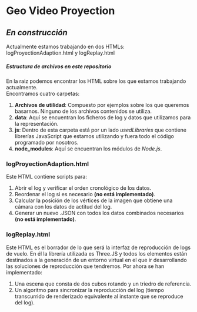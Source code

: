 # Geo Video Proyection
## *En construcción*

Actualmente estamos trabajando en dos HTMLs: logProyectionAdaption.html y logReplay.html

##### Estructura de archivos en este repositorio
En la raiz podemos encontrar los HTML sobre los que estamos trabajando actualmente. \
Encontramos cuatro carpetas:
1. **Archivos de utilidad**: Compuesto por ejemplos sobre los que queremos basarnos. Ninguno de los archivos contenidos se utiliza.
2. **data**: Aquí se encuentran los ficheros de log y datos que utilizamos para la representación.
3. **js**: Dentro de esta carpeta está por un lado *usedLibraries* que contiene librerías JavaScript que estamos utilizando y fuera todo el código programado por nosotros.
4. **node_modules**: Aquí se encuentran los módulos de *Node.js*.

### logProyectionAdaption.html
Este HTML contiene scripts para:
1. Abrir el log y verificar el orden cronológico de los datos.
2. Reordenar el log si es necesario **(no está implementado)**.
3. Calcular la posición de los vértices de la imagen que obtiene una cámara con los datos de actitud del log.
4. Generar un nuevo .JSON con todos los datos combinados necesarios **(no está implementado)**.

### logReplay.html
Este HTML es el borrador de lo que será la interfaz de reproducción de logs de vuelo. En él la librería utilizada es Three.JS y todos los elementos están destinados a la generación de un entorno virtual en el que ir desarrollando las soluciones de reproducción que tendremos. Por ahora se han implementado:
1. Una escena que consta de dos cubos rotando y un triedro de referencia.
2. Un algoritmo para sincronizar la reproducción del log (tiempo transcurrido de renderizado equivalente al instante que se reproduce del log).